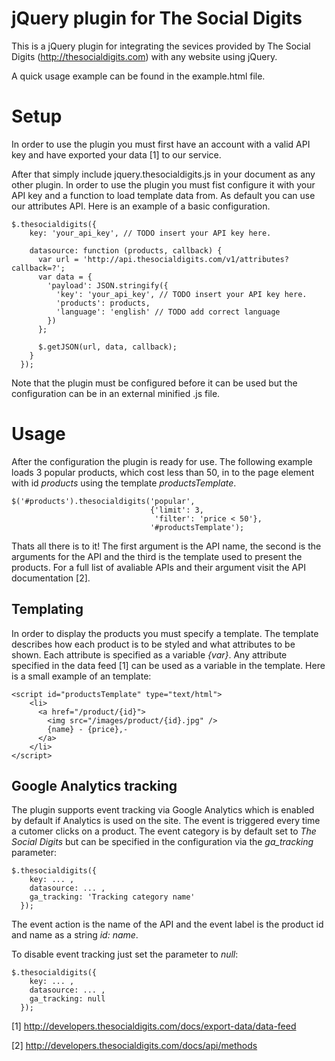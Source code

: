 jQuery plugin for The Social Digits
===================================

This is a jQuery plugin for integrating the sevices provided by The Social Digits
(http://thesocialdigits.com) with any website using jQuery.

A quick usage example can be found in the example.html file.


Setup
=====

In order to use the plugin you must first have an account with a valid API key 
and have exported your data [1] to our service.

After that simply include jquery.thesocialdigits.js in your document as any other
plugin. In order to use the plugin you must fist configure it with your API key 
and a function to load template data from. As default you can use our attributes
API. Here is an example of a basic configuration.

    $.thesocialdigits({
        key: 'your_api_key', // TODO insert your API key here.
        
        datasource: function (products, callback) {
          var url = 'http://api.thesocialdigits.com/v1/attributes?callback=?';
          var data = {
            'payload': JSON.stringify({
              'key': 'your_api_key', // TODO insert your API key here.
              'products': products,
              'language': 'english' // TODO add correct language
            })
          };
  
          $.getJSON(url, data, callback);
        }
      });

Note that the plugin must be configured before it can be used but the 
configuration can be in an external minified .js file.


Usage
=====

After the configuration the plugin is ready for use. The following example loads
3 popular products, which cost less than 50, in to the page element with id 
_products_ using the template _productsTemplate_.

    $('#products').thesocialdigits('popular', 
                                   {'limit': 3,
                                    'filter': 'price < 50'},
                                   '#productsTemplate');

Thats all there is to it! The first argument is the API name, the second is the
arguments for the API and the third is the template used to present the products.
For a full list of avaliable APIs and their argument visit the API documentation
[2].


Templating
----------

In order to display the products you must specify a template. The template 
describes how each product is to be styled and what attributes to be shown.
Each attribute is specified as a variable _{var}_. Any attribute specified in 
the data feed [1] can be used as a variable in the template. Here is a small
example of an template:

    <script id="productsTemplate" type="text/html"> 
        <li>
          <a href="/product/{id}">
            <img src="/images/product/{id}.jpg" />
            {name} - {price},-
          </a>
        </li>
    </script>


Google Analytics tracking
-------------------------

The plugin supports event tracking via Google Analytics which is enabled by 
default if Analytics is used on the site. The event is triggered every time a
cutomer clicks on a product. The event category is by default set to 
_The Social Digits_ but can be specified in the configuration via the 
_ga\_tracking_ parameter:

    $.thesocialdigits({
        key: ... ,
        datasource: ... ,
        ga_tracking: 'Tracking category name'
      });

The event action is the name of the API and the event label is the product id and
name as a string _id: name_.

To disable event tracking just set the parameter to _null_:

    $.thesocialdigits({
        key: ... ,
        datasource: ... ,
        ga_tracking: null
      });



[1] http://developers.thesocialdigits.com/docs/export-data/data-feed

[2] http://developers.thesocialdigits.com/docs/api/methods

